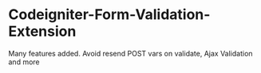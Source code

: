 # Codeigniter-Form-Validation-Extension
Many features added. Avoid resend POST vars on validate, Ajax Validation and more
